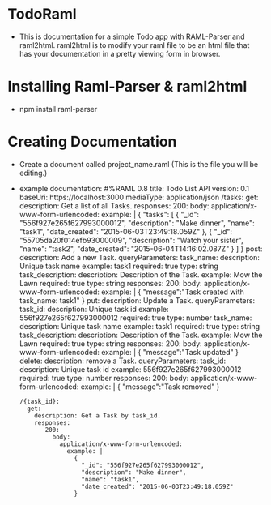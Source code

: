 # TodoRaml
- This is documentation for a simple Todo app with RAML-Parser and raml2html. raml2html is to modify your raml file to be an html file that has your documentation in a pretty viewing form in browser.

# Installing Raml-Parser & raml2html
- npm install raml-parser

# Creating Documentation 
- Create a document called project_name.raml (This is the file you will be editing.) 
- example documentation:
	#%RAML 0.8
	title:  Todo List API
	version: 0.1
	baseUri: https://localhost:3000
	mediaType:  application/json
	/tasks:
	  get:
	    description: Get a list of all Tasks.
	    responses:
	      200:
	        body:
	          application/x-www-form-urlencoded:
	            example: |
	              {
	                "tasks": [
	                  {
	                    "_id": "556f927e265f627993000012",
	                    "description": "Make dinner",
	                    "name": "task1",
	                    "date_created": "2015-06-03T23:49:18.059Z"
	                  },
	                  {
	                    "_id": "55705da20f014efb93000009",
	                    "description": "Watch your sister",
	                    "name": "task2",
	                    "date_created": "2015-06-04T14:16:02.087Z"
	                  }
	                ]
	              }
	  post:
	    description: Add a new Task.
	    queryParameters:
	      task_name:
	        description: Unique task name
	        example: task1
	        required: true
	        type: string
	      task_description:
	        description: Description of the Task.
	        example: Mow the Lawn
	        required: true
	        type: string
	    responses:
	       200:
	         body:
	           application/x-www-form-urlencoded:
	             example: |
	               {
	                 "message":"Task created with task_name: task1"
	               } 
	  put:
	    description: Update a Task.
	    queryParameters:
	      task_id:
	        description: Unique task id
	        example: 556f927e265f627993000012
	        required: true
	        type: number
	      task_name:
	        description: Unique task name
	        example: task1
	        required: true
	        type: string
	      task_description:
	        description: Description of the Task.
	        example: Mow the Lawn
	        required: true
	        type: string
	    responses:
	       200:
	         body:
	           application/x-www-form-urlencoded:
	             example: |
	               {
	                 "message":"Task updated"
	               }
	  delete:
	    description: remove a Task.
	    queryParameters:
	      task_id:
	        description: Unique task id
	        example: 556f927e265f627993000012
	        required: true
	        type: number
	    responses:
	       200:
	         body:
	           application/x-www-form-urlencoded:
	             example: |
	               {
	                 "message":"Task removed"
	               }
	  
	  /{task_id}:
	    get:
	      description: Get a Task by task_id.
	      responses:
	         200:
	           body:
	             application/x-www-form-urlencoded:
	               example: |
	                 {
	                   "_id": "556f927e265f627993000012",
	                   "description": "Make dinner",
	                   "name": "task1",
	                   "date_created": "2015-06-03T23:49:18.059Z"
	                 }


